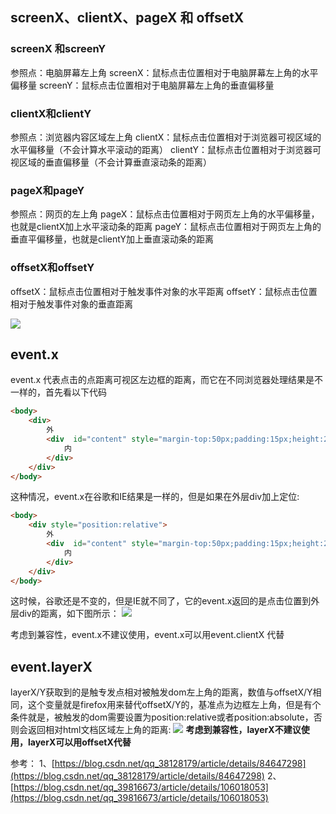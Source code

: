 ## screenX、clientX、pageX 和 offsetX
### screenX 和screenY
参照点：电脑屏幕左上角
screenX：鼠标点击位置相对于电脑屏幕左上角的水平偏移量
screenY：鼠标点击位置相对于电脑屏幕左上角的垂直偏移量

### clientX和clientY
参照点：浏览器内容区域左上角
clientX：鼠标点击位置相对于浏览器可视区域的水平偏移量（不会计算水平滚动的距离）
clientY：鼠标点击位置相对于浏览器可视区域的垂直偏移量（不会计算垂直滚动条的距离）

### pageX和pageY
参照点：网页的左上角
pageX：鼠标点击位置相对于网页左上角的水平偏移量，也就是clientX加上水平滚动条的距离
pageY：鼠标点击位置相对于网页左上角的垂直平偏移量，也就是clientY加上垂直滚动条的距离

### offsetX和offsetY
offsetX：鼠标点击位置相对于触发事件对象的水平距离
offsetY：鼠标点击位置相对于触发事件对象的垂直距离

![](https://img2022.cnblogs.com/blog/1703406/202210/1703406-20221030143056014-930212584.png#id=sitdz&originHeight=768&originWidth=1366&originalType=binary&ratio=1&rotation=0&showTitle=false&status=done&style=none&title=)

## event.x
event.x 代表点击的点距离可视区左边框的距离，而它在不同浏览器处理结果是不一样的，首先看以下代码
```html
<body>
    <div>
        外
        <div  id="content" style="margin-top:50px;padding:15px;height:20px">
            内
        </div>
    </div>
</body>
```

这种情况，event.x在谷歌和IE结果是一样的，但是如果在外层div加上定位:
```html
<body>
    <div style="position:relative">
        外
        <div  id="content" style="margin-top:50px;padding:15px;height:20px">
            内
        </div>
    </div>
</body>
```

这时候，谷歌还是不变的，但是IE就不同了，它的event.x返回的是点击位置到外层div的距离，如下图所示：
![](https://img2022.cnblogs.com/blog/1703406/202210/1703406-20221030143511157-967442716.png#id=KfCRt&originHeight=768&originWidth=1366&originalType=binary&ratio=1&rotation=0&showTitle=false&status=done&style=none&title=)

考虑到兼容性，event.x不建议使用，event.x可以用event.clientX 代替

## event.layerX

layerX/Y获取到的是触专发点相对被触发dom左上角的距离，数值与offsetX/Y相同，这个变量就是firefox用来替代offsetX/Y的，基准点为边框左上角，但是有个条件就是，被触发的dom需要设置为position:relative或者position:absolute，否则会返回相对html文档区域左上角的距离:
![](https://img2022.cnblogs.com/blog/1703406/202210/1703406-20221030143638613-1618957290.png#id=Tv2TS&originHeight=768&originWidth=1366&originalType=binary&ratio=1&rotation=0&showTitle=false&status=done&style=none&title=)
**考虑到兼容性，layerX不建议使用，layerX可以用offsetX代替**

参考：
1、[https://blog.csdn.net/qq_38128179/article/details/84647298](https://blog.csdn.net/qq_38128179/article/details/84647298)
2、[https://blog.csdn.net/qq_39816673/article/details/106018053](https://blog.csdn.net/qq_39816673/article/details/106018053)

